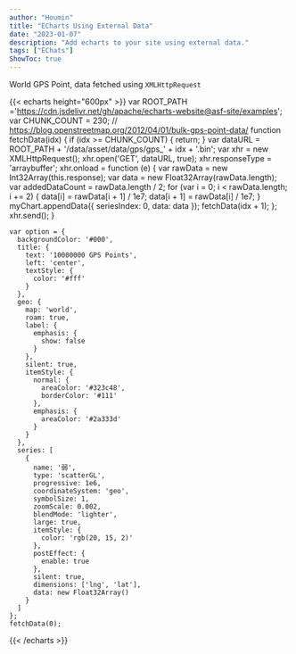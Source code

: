 ```yaml
---
author: "Houmin"
title: "ECharts Using External Data"
date: "2023-01-07"
description: "Add echarts to your site using external data."
tags: ["EChats"]
ShowToc: true
---
```


World GPS Point, data fetched using `XMLHttpRequest`

{{< echarts height="600px" >}}
    var ROOT_PATH ='https://cdn.jsdelivr.net/gh/apache/echarts-website@asf-site/examples';
    var CHUNK_COUNT = 230;
    // https://blog.openstreetmap.org/2012/04/01/bulk-gps-point-data/
    function fetchData(idx) {
      if (idx >= CHUNK_COUNT) {
        return;
      }
      var dataURL = ROOT_PATH + '/data/asset/data/gps/gps_' + idx + '.bin';
      var xhr = new XMLHttpRequest();
      xhr.open('GET', dataURL, true);
      xhr.responseType = 'arraybuffer';
      xhr.onload = function (e) {
        var rawData = new Int32Array(this.response);
        var data = new Float32Array(rawData.length);
        var addedDataCount = rawData.length / 2;
        for (var i = 0; i < rawData.length; i += 2) {
          data[i] = rawData[i + 1] / 1e7;
          data[i + 1] = rawData[i] / 1e7;
        }
        myChart.appendData({
          seriesIndex: 0,
          data: data
        });
        fetchData(idx + 1);
      };
      xhr.send();
    }
    
    var option = {
      backgroundColor: '#000',
      title: {
        text: '10000000 GPS Points',
        left: 'center',
        textStyle: {
          color: '#fff'
        }
      },
      geo: {
        map: 'world',
        roam: true,
        label: {
          emphasis: {
            show: false
          }
        },
        silent: true,
        itemStyle: {
          normal: {
            areaColor: '#323c48',
            borderColor: '#111'
          },
          emphasis: {
            areaColor: '#2a333d'
          }
        }
      },
      series: [
        {
          name: '弱',
          type: 'scatterGL',
          progressive: 1e6,
          coordinateSystem: 'geo',
          symbolSize: 1,
          zoomScale: 0.002,
          blendMode: 'lighter',
          large: true,
          itemStyle: {
            color: 'rgb(20, 15, 2)'
          },
          postEffect: {
            enable: true
          },
          silent: true,
          dimensions: ['lng', 'lat'],
          data: new Float32Array()
        }
      ]
    };
    fetchData(0);
{{< /echarts >}}

